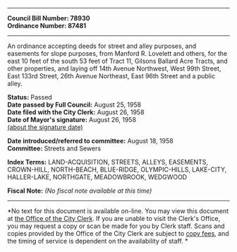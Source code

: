 * * * * *  
  
**Council Bill Number: [](#h0)[](#h2)78930**   
**Ordinance Number: 87481**  
  
* * * * *  
  
An ordinance accepting deeds for street and alley purposes, and easements for slope purposes, from Manford R. Lovelett and others, for the east 10 feet of the south 53 feet of Tract 11, Gilsons Ballard Acre Tracts, and other properties, and laying off 14th Avenue Northwest, West 99th Street, East 133rd Street, 26th Avenue Northeast, East 96th Street and a public alley.  
  
**Status:** Passed   
**Date passed by Full Council:** August 25, 1958   
**Date filed with the City Clerk:** August 26, 1958   
**Date of Mayor's signature:** August 26, 1958   
[(about the signature date)](/~public/approvaldate.htm)   
  
  
**Date introduced/referred to committee:** August 18, 1958   
**Committee:** Streets and Sewers   
  
**Index Terms:** LAND-ACQUISITION, STREETS, ALLEYS, EASEMENTS, CROWN-HILL, NORTH-BEACH, BLUE-RIDGE, OLYMPIC-HILLS, LAKE-CITY, HALLER-LAKE, NORTHGATE, MEADOWBROOK, WEDGWOOD  
  
**Fiscal Note:** *(No fiscal note available at this time)*  
  
* * * * *  
  
*No text for this document is available on-line. You may view this document at [the Office of the City Clerk](http://www.seattle.gov/leg/clerk/contactUs.htm). If you are unable to visit the Clerk's Office, you may request a copy or scan be made for you by Clerk staff. Scans and copies provided by the Office of the City Clerk are subject to [copy fees](http://clerk.seattle.gov/~public/clerkfees.htm), and the timing of service is dependent on the availability of staff. *  
  
  
